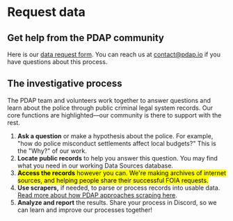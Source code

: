 # Request data

## Get help from the PDAP community

Here is our [data request form](https://airtable.com/shrbFfWk6fjzGnNsk). You can reach us at [contact@pdap.io](mailto:contact@pdap.io) if you have questions about this process.

## The investigative process

The PDAP team and volunteers work together to answer questions and learn about the police through public criminal legal system records. Our core functions are highlighted—our community is there to support with the rest.

1. **Ask a question** or make a hypothesis about the police. For example, "how do police misconduct settlements affect local budgets?" This is the "Why?" of our work.
2. **Locate public records** to help you answer this question. You may find what you need in our working Data Sources database.
3. <mark style="background-color:yellow;"><mark style="background-color:yellow;">**Access the records**<mark style="background-color:yellow;"></mark> <mark style="background-color:yellow;"></mark><mark style="background-color:yellow;"></mark> <mark style="background-color:yellow;"></mark><mark style="background-color:yellow;"><mark style="background-color:yellow;">however you can. We're making archives of internet sources, and helping people share their successful FOIA requests.<mark style="background-color:yellow;"></mark>
4. **Use scrapers,** if needed, to parse or process records into usable data. [Read more about how PDAP approaches scraping here](../data-scraping/).
5. **Analyze and report** the results. Share your process in Discord, so we can learn and improve our processes together!
